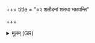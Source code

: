 +++
title = "०२ शतौदनां शतधा भक्षयन्ति"

+++
<details><summary>मूलम् (GR)</summary>

शतौदनां शतधा भक्षयन्ति  
शतं रोहान् रोहति यो ददाति ।  
वामदेव्यं नौधसम् अस्याः पक्षौ  
तृतीये नाके अधि विष्टपि श्रिता ॥
</details>